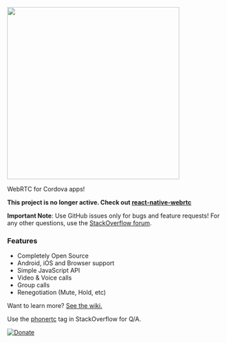 <img src="http://phonertc.io/images/logo_black.png" width="400">

WebRTC for Cordova apps!

**This project is no longer active. Check out [react-native-webrtc](https://github.com/oney/react-native-webrtc)**

**Important Note**: Use GitHub issues only for bugs and feature requests! For any other questions, use the [StackOverflow forum](http://stackoverflow.com/questions/tagged/phonertc).

### Features

* Completely Open Source
* Android, iOS and Browser support
* Simple JavaScript API
* Video & Voice calls
* Group calls
* Renegotiation (Mute, Hold, etc) 

Want to learn more? [See the wiki.](https://github.com/alongubkin/phonertc/wiki)

Use the [phonertc](http://stackoverflow.com/questions/tagged/phonertc) tag in StackOverflow for Q/A.

[![Donate](https://www.paypalobjects.com/en_US/i/btn/btn_donate_LG.gif)](https://www.paypal.com/cgi-bin/webscr?cmd=_s-xclick&hosted_button_id=32QXU3V7GM7PC)
